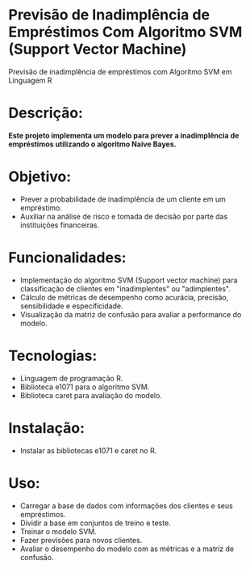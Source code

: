 # Previsão de Inadimplência de Empréstimos Com Algoritmo SVM (Support Vector Machine)
Previsão de inadimplência de empréstimos com Algoritmo SVM em Linguagem R

# Descrição:

**Este projeto implementa um modelo para prever a inadimplência de empréstimos utilizando o algoritmo Naive Bayes.**

# Objetivo:

- Prever a probabilidade de inadimplência de um cliente em um empréstimo.
- Auxiliar na análise de risco e tomada de decisão por parte das instituições financeiras.


# Funcionalidades:

- Implementação do algoritmo SVM (Support vector machine) para classificação de clientes em "inadimplentes" ou "adimplentes".
- Cálculo de métricas de desempenho como acurácia, precisão, sensibilidade e especificidade.
- Visualização da matriz de confusão para avaliar a performance do modelo.

# Tecnologias:
- Linguagem de programação R.
- Biblioteca e1071 para o algoritmo SVM.
- Biblioteca caret para avaliação do modelo.

  
# Instalação:

- Instalar as bibliotecas e1071 e caret no R.

# Uso:

- Carregar a base de dados com informações dos clientes e seus empréstimos.
- Dividir a base em conjuntos de treino e teste.
- Treinar o modelo SVM.
- Fazer previsões para novos clientes.
- Avaliar o desempenho do modelo com as métricas e a matriz de confusão.
